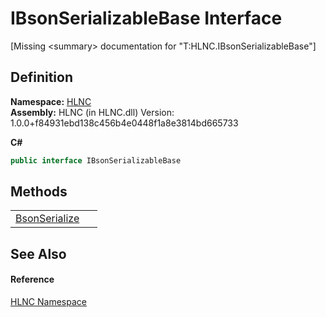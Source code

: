 # IBsonSerializableBase Interface


\[Missing &lt;summary&gt; documentation for "T:HLNC.IBsonSerializableBase"\]



## Definition
**Namespace:** <a href="N_HLNC">HLNC</a>  
**Assembly:** HLNC (in HLNC.dll) Version: 1.0.0+f84931ebd138c456b4e0448f1a8e3814bd665733

**C#**
``` C#
public interface IBsonSerializableBase
```



## Methods
<table>
<tr>
<td><a href="M_HLNC_IBsonSerializableBase_BsonSerialize">BsonSerialize</a></td>
<td> </td></tr>
</table>

## See Also


#### Reference
<a href="N_HLNC">HLNC Namespace</a>  
